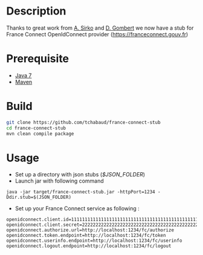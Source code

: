 # Description

Thanks to great work from [A. Sirko](https://github.com/asirko) and [D. Gombert](https://github.com/dgombert) we now have 
a stub for France Connect OpenIdConnect provider (https://franceconnect.gouv.fr)

# Prerequisite

- [Java 7](https://java.com)
- [Maven](https://maven.apache.org)

# Build

```sh
git clone https://github.com/tchabaud/france-connect-stub
cd france-connect-stub
mvn clean compile package
```

# Usage

- Set up a directory with json stubs (*$JSON_FOLDER*)
- Launch jar with following command
```
java -jar target/france-connect-stub.jar -httpPort=1234 -Ddir.stub=$(JSON_FOLDER)
```
- Set up your France Connect service as following :

```
openidconnect.client.id=1111111111111111111111111111111111111111111111111111111111111111
openidconnect.client.secret=2222222222222222222222222222222222222222222222222222222222222222
openidconnect.authorize.url=http://localhost:1234/fc/authorize
openidconnect.token.endpoint=http://localhost:1234/fc/token
openidconnect.userinfo.endpoint=http://localhost:1234/fc/userinfo
openidconnect.logout.endpoint=http://localhost:1234/fc/logout
```
